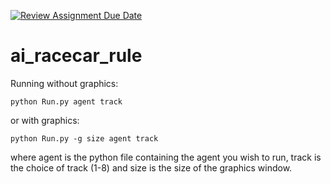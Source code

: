 [![Review Assignment Due Date](https://classroom.github.com/assets/deadline-readme-button-22041afd0340ce965d47ae6ef1cefeee28c7c493a6346c4f15d667ab976d596c.svg)](https://classroom.github.com/a/9YDoZ7Qg)
# ai_racecar_rule

Running without graphics:

```
python Run.py agent track
```

or with graphics:

```
python Run.py -g size agent track
```

where agent is the python file containing the agent you wish to run,
track is the choice of track (1-8) and size is the size of the
graphics window.

